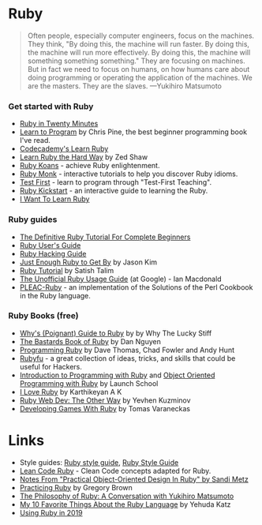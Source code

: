 # Ruby

> Often people, especially computer engineers, focus on the machines. They think, "By doing this, the machine will run faster. By doing this, the machine will run more effectively. By doing this, the machine will something something something." They are focusing on machines. But in fact we need to focus on humans, on how humans care about doing programming or operating the application of the machines. We are the masters. They are the slaves. —Yukihiro Matsumoto

### Get started with Ruby 
* [Ruby in Twenty Minutes](https://www.ruby-lang.org/en/documentation/quickstart/)
* [Learn to Program](https://pine.fm/LearnToProgram/) by Chris Pine, the best beginner programming book I've read.
* [Codecademy's Learn Ruby](https://www.codecademy.com/learn/learn-ruby)
* [Learn Ruby the Hard Way](https://learnrubythehardway.org/book/) by Zed Shaw
* [Ruby Koans](http://www.rubykoans.com/) - achieve Ruby enlightenment.
* [Ruby Monk](https://rubymonk.com/) - interactive tutorials to help you discover Ruby idioms.
* [Test First](http://testfirst.org/) - learn to program through "Test-First Teaching".
* [Ruby Kickstart](https://github.com/JoshCheek/ruby-kickstart) - an interactive guide to learning the Ruby.
* [I Want To Learn Ruby](http://iwanttolearnruby.com/)

### Ruby guides
* [The Definitive Ruby Tutorial For Complete Beginners](https://www.rubyguides.com/ruby-tutorial/)
* [Ruby User's Guide](http://www.rubyist.net/~slagell/ruby/)
* [Ruby Hacking Guide](https://ruby-hacking-guide.github.io/)
* [Just Enough Ruby to Get By](http://jasonkim.ca/projects/just_enough_ruby_to_get_by/) by Jason Kim
* [Ruby Tutorial](http://rubylearning.com/satishtalim/tutorial.html) by Satish Talim
* [The Unofficial Ruby Usage Guide](http://www.caliban.org/ruby/rubyguide.shtml) (at Google) - Ian Macdonald
* [PLEAC-Ruby](http://pleac.sourceforge.net/pleac_ruby/index.html#AEN4) - an implementation of the Solutions of the Perl Cookbook in the Ruby language.

### Ruby Books (free)
* [Why's (Poignant) Guide to Ruby](https://poignant.guide/) by by Why The Lucky Stiff
* [The Bastards Book of Ruby](http://ruby.bastardsbook.com/) by Dan Nguyen
* [Programming Ruby](http://ruby-doc.com/docs/ProgrammingRuby/) by Dave Thomas, Chad Fowler and Andy Hunt
* [Rubyfu](https://rubyfu.net/) - a great collection of ideas, tricks, and skills that could be useful for Hackers.
* [Introduction to Programming with Ruby](https://launchschool.com/books/ruby) and [Object Oriented Programming with Ruby](https://launchschool.com/books/oo_ruby) by Launch School
* [I Love Ruby](https://i-love-ruby.gitlab.io) by Karthikeyan A K
* [Ruby Web Dev: The Other Way](https://leanpub.com/rwdtow/read) by Yevhen Kuzminov
* [Developing Games With Ruby](https://leanpub.com/developing-games-with-ruby/read) by Tomas Varaneckas


# Links
* Style guides: [Ruby style guide](https://github.com/rubocop-hq/ruby-style-guide), [Ruby Style Guide](https://github.com/airbnb/ruby)
* [Lean Code Ruby](lhttps://github.com/uohzxela/clean-code-ruby#readme) - Clean Code concepts adapted for Ruby.
* [Notes From "Practical Object-Oriented Design In Ruby" by Sandi Metz](https://gist.github.com/speric/31ae0987d21eac1d4f87)
* [Practicing Ruby](https://github.com/elm-city-craftworks/practicing-ruby-manuscripts) by Gregory Brown
* [The Philosophy of Ruby: A Conversation with Yukihiro Matsumoto](https://www.artima.com/intv/ruby.html)
* [My 10 Favorite Things About the Ruby Language](https://yehudakatz.com/2009/08/24/my-10-favorite-things-about-the-ruby-language/) by Yehuda Katz
* [Using Ruby in 2019](https://jasoncharnes.com/using-ruby-in-2019/)
